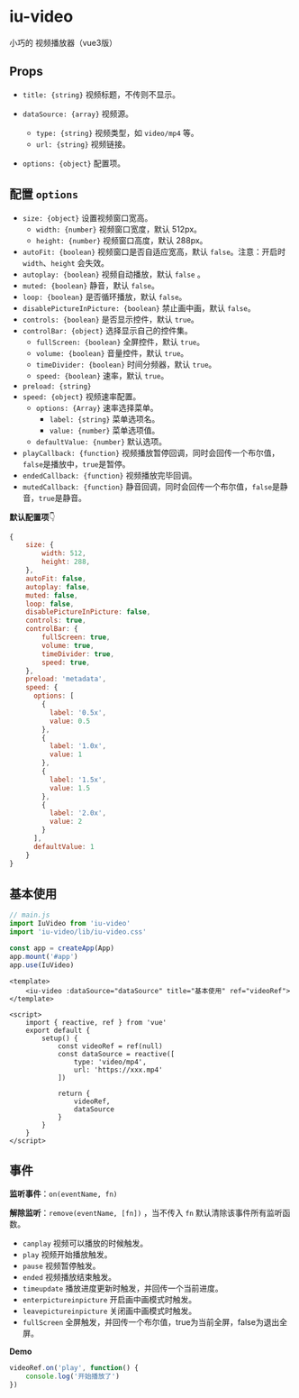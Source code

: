 # iu-video

小巧的 视频播放器（vue3版）



## Props

- `title: {string}`  视频标题，不传则不显示。
- `dataSource: {array}`  视频源。
  - `type: {string}` 视频类型，如 `video/mp4` 等。
  - `url: {string}` 视频链接。

- `options: {object}` 配置项。



## 配置 `options`

- `size: {object}` 设置视频窗口宽高。
  - `width: {number}` 视频窗口宽度，默认 512px。
  - `height: {number}` 视频窗口高度，默认 288px。
- `autoFit: {boolean}` 视频窗口是否自适应宽高，默认 `false`。注意：开启时 `width`、`height` 会失效。
- `autoplay: {boolean}` 视频自动播放，默认 `false` 。
- `muted: {boolean}` 静音，默认 `false`。
- `loop: {boolean}` 是否循环播放，默认 `false`。
- `disablePictureInPicture: {boolean}` 禁止画中画，默认 `false`。
- `controls: {boolean}` 是否显示控件，默认 `true`。
- `controlBar: {object}` 选择显示自己的控件集。
  - `fullScreen: {boolean}`  全屏控件，默认 `true`。
  - `volume: {boolean}` 音量控件，默认 `true`。
  - `timeDivider: {boolean}`  时间分频器，默认 `true`。
  - `speed: {boolean}`  速率，默认 `true`。
- `preload: {string}`
- `speed: {object}` 视频速率配置。
  - `options: {Array}` 速率选择菜单。
    - `label: {string}` 菜单选项名。
    - `value: {number}` 菜单选项值。
  - `defaultValue: {number}` 默认选项。
- `playCallback: {function}` 视频播放暂停回调，同时会回传一个布尔值，`false`是播放中，`true`是暂停。
- `endedCallback: {function}` 视频播放完毕回调。
- `mutedCallback: {function}` 静音回调，同时会回传一个布尔值，`false`是静音，`true`是静音。



**默认配置项**👇

```javascript
{
    size: {
        width: 512,
    	height: 288,
    },
    autoFit: false,
    autoplay: false,
    muted: false,
    loop: false,
    disablePictureInPicture: false,
    controls: true,
  	controlBar: {
    	fullScreen: true,
    	volume: true,
    	timeDivider: true,
    	speed: true,
  	},
    preload: 'metadata',
    speed: {
      options: [
        {
          label: '0.5x',
          value: 0.5
        },
        {
          label: '1.0x',
          value: 1
        },
        {
          label: '1.5x',
          value: 1.5
        },
        {
          label: '2.0x',
          value: 2
        }
      ],
      defaultValue: 1
    }
}
```



## 基本使用

```javascript
// main.js
import IuVideo from 'iu-video'
import 'iu-video/lib/iu-video.css'

const app = createApp(App)
app.mount('#app')
app.use(IuVideo)
```

```vue
<template>
	<iu-video :dataSource="dataSource" title="基本使用" ref="videoRef">
</template>

<script>
	import { reactive, ref } from 'vue'
    export default {
        setup() {
            const videoRef = ref(null)
            const dataSource = reactive([
                type: 'video/mp4',
                url: 'https://xxx.mp4'
            ])
            
            return {
                videoRef,
                dataSource
            }
        }
    }
</script>
```



## 事件

**监听事件**：`on(eventName, fn)`

**解除监听**：`remove(eventName, [fn])` ，当不传入 `fn` 默认清除该事件所有监听函数。



- `canplay`  视频可以播放的时候触发。
- `play` 视频开始播放触发。
- `pause` 视频暂停触发。
- `ended` 视频播放结束触发。
- `timeupdate`  播放进度更新时触发，并回传一个当前进度。
- `enterpictureinpicture` 开启画中画模式时触发。
- `leavepictureinpicture` 关闭画中画模式时触发。
- `fullScreen` 全屏触发，并回传一个布尔值，true为当前全屏，false为退出全屏。

**Demo**

```javascript
videoRef.on('play', function() {
    console.log('开始播放了')
})
```

